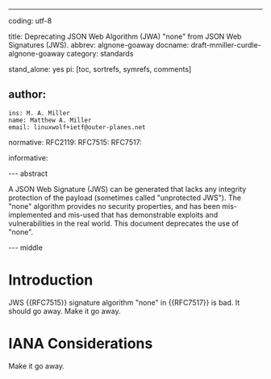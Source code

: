 ---
coding: utf-8

title: Deprecating JSON Web Algorithm (JWA) "none" from JSON Web Signatures (JWS).
abbrev: algnone-goaway
docname: draft-mmiller-curdle-algnone-goaway
category: standards

stand_alone: yes
pi: [toc, sortrefs, symrefs, comments]

author:
  -
    ins: M. A. Miller
    name: Matthew A. Miller
    email: linuxwolf+ietf@outer-planes.net

normative:
  RFC2119:
  RFC7515:
  RFC7517:

informative:

--- abstract

A JSON Web Signature (JWS) can be generated that lacks any integrity protection of the payload (sometimes called "unprotected JWS").  The "none" algorithm provides no security properties, and has been mis-implemented and mis-used that has demonstrable exploits and vulnerabilities in the real world. This document deprecates the use of "none".

--- middle

# Introduction

JWS {{RFC7515}} signature algorithm "none" in {{RFC7517}} is bad.  It should go away.  Make it go away.

# IANA Considerations

Make it go away.
